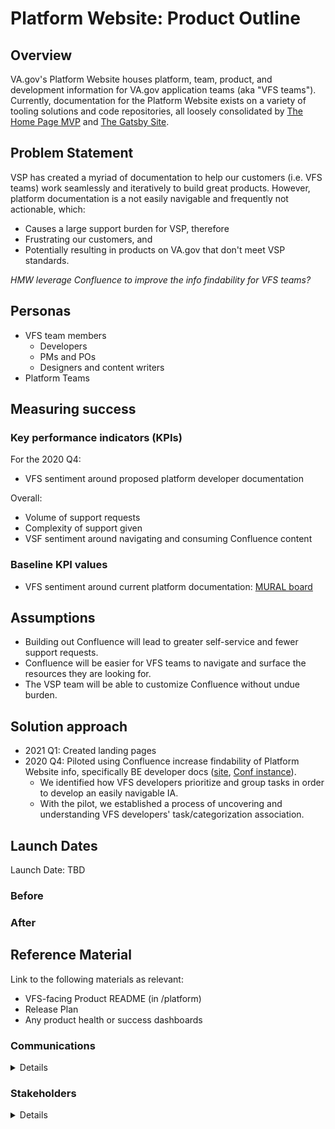 # Platform Website: Product Outline

## Overview
VA.gov's Platform Website houses platform, team, product, and development information for VA.gov application teams (aka "VFS teams").  Currently, documentation for the Platform Website exists on a variety of tooling solutions and code repositories, all loosely consolidated by [The Home Page MVP](https://department-of-veterans-affairs.github.io/va.gov-team/) and [The Gatsby Site](https://department-of-veterans-affairs.github.io/veteran-facing-services-tools/).

## Problem Statement 

VSP has created a myriad of documentation to help our customers (i.e. VFS teams) work seamlessly and iteratively to build great products.  However, platform documentation is a not easily navigable and frequently not actionable, which:
- Causes a large support burden for VSP, therefore 
- Frustrating our customers, and 
- Potentially resulting in products on VA.gov that don't meet VSP standards. 

_HMW leverage Confluence to improve the info findability for VFS teams?_

## Personas
* VFS team members
  * Developers
  * PMs and POs
  * Designers and content writers
* Platform Teams

## Measuring success

### Key performance indicators (KPIs)
For the 2020 Q4:
* VFS sentiment around proposed platform developer documentation

Overall:
* Volume of support requests
* Complexity of support given
* VSF sentiment around navigating and consuming Confluence content
 
### Baseline KPI values
- VFS sentiment around current platform documentation: [MURAL board](https://app.mural.co/t/adhocvetsgov9623/m/adhocvetsgov9623/1587506427611/4fb63eb007eadec05ce8634499699ff610706a7d)

## Assumptions

* Building out Confluence will lead to greater self-service and fewer support requests.
* Confluence will be easier for VFS teams to navigate and surface the resources they are looking for.
* The VSP team will be able to customize Confluence without undue burden.
 
## Solution approach

* 2021 Q1: Created landing pages
* 2020 Q4: Piloted using Confluence increase findability of Platform Website info, specifically BE developer docs ([site](https://depo-platform-documentation.scrollhelp.site/developer-docs/), [Conf instance](https://vfs.atlassian.net/wiki/spaces/pilot/overview)).
  * We identified how VFS developers prioritize and group tasks in order to develop an easily navigable IA.
  * With the pilot, we established a process of uncovering and understanding VFS developers' task/categorization association. 

## Launch Dates
Launch Date: TBD

### Before
### After

## Reference Material
Link to the following materials as relevant:
* VFS-facing Product README (in /platform)
* Release Plan
* Any product health or success dashboards

### Communications

<details>
Team Name: VSP Content + Information Architecture

GitHub Label: #content-ia-team

Slack channel: #vsp-content-ia

Product POCs: Liani Lye, Product Manager
</details>

### Stakeholders
<details>
_What offices/departments are critical to make this initiative successful?_
* OCTO-DE
</details>
